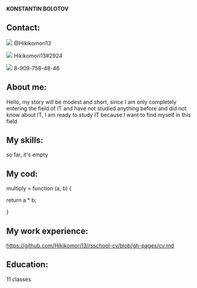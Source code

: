 **KONSTANTIN BOLOTOV**

## Contact:

<img src="https://img.icons8.com/color/20/null/telegram-app--v1.png"/> @Hikikomori13

<img src="https://img.icons8.com/color/20/null/discord-logo.png"/> Hikikomori13#2924

<img src="https://img.icons8.com/color/20/null/incoming-call--v1.png"/> 8-909-758-48-46

## About me:

Hello, my story will be modest and short, since I am only completely entering the field of IT and have not studied anything before and did not know about IT, I am ready to study IT because I want to find myself in this field

## My skills:

so far, it's empty

## My cod:

multiply = function (a, b) {

 return a * b;
 
}

## My work experience:

https://github.com/Hikikomori13/rsschool-cv/blob/gh-pages/cv.md

## Education:

11 classes